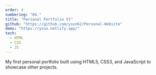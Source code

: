 ```yaml
---
order: 4
numbering: "04."
title: "Personal Portfolio V1"
github: "https://github.com/ysun62/Personal-Website"
demo: "https://ysun.netlify.app/"
tech:
  - HTML
  - CSS
  - JS
---
```


My first personal portfolio built using HTML5, CSS3, and JavaScript to showcase other projects.
